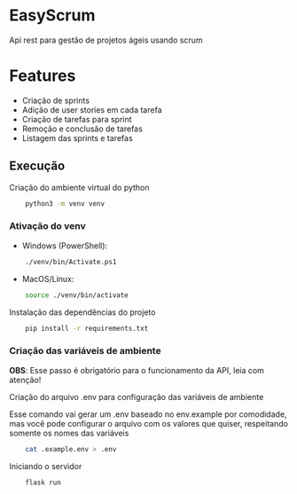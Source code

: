 # EasyScrum

Api rest para gestão de projetos ágeis usando scrum

# Features

- Criação de sprints
- Adição de user stories em cada tarefa
- Criação de tarefas para sprint
- Remoção e conclusão de tarefas
- Listagem das sprints e tarefas

## Execução

Criação do ambiente virtual do python

```sh
    python3 -m venv venv
```

### Ativação do venv

- Windows (PowerShell):

```sh
    ./venv/bin/Activate.ps1
```

- MacOS/Linux:

```sh
    source ./venv/bin/activate
```

Instalação das dependências do projeto

```sh
	pip install -r requirements.txt
```

### Criação das variáveis de ambiente

**OBS**: Esse passo é obrigatório para o funcionamento da API, leia com atenção!

Criação do arquivo .env para configuração das variáveis de ambiente

Esse comando vai gerar um .env baseado no env.example por comodidade, mas você pode configurar o arquivo com os valores que quiser, respeitando somente os nomes das variáveis

```sh
    cat .example.env > .env
```

Iniciando o servidor

```sh
    flask run
```
